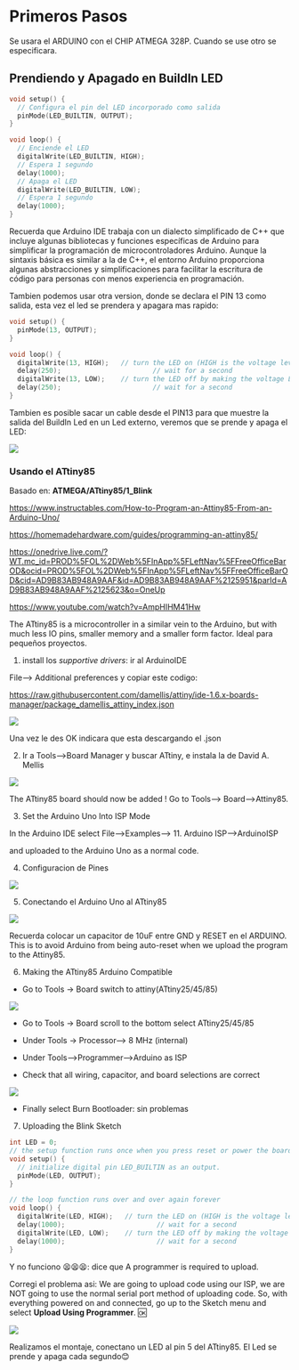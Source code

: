 # Primeros Pasos

Se usara el ARDUINO con el CHIP ATMEGA 328P. Cuando se use otro se especificara.

## Prendiendo y Apagado en BuildIn LED

```c++
void setup() {
  // Configura el pin del LED incorporado como salida
  pinMode(LED_BUILTIN, OUTPUT);
}

void loop() {
  // Enciende el LED
  digitalWrite(LED_BUILTIN, HIGH);
  // Espera 1 segundo
  delay(1000);
  // Apaga el LED
  digitalWrite(LED_BUILTIN, LOW);
  // Espera 1 segundo
  delay(1000);
}
```

Recuerda que Arduino IDE trabaja con un dialecto simplificado de C++ que incluye algunas bibliotecas y funciones específicas de Arduino para simplificar la programación de microcontroladores Arduino. Aunque la sintaxis básica es similar a la de C++, el entorno Arduino proporciona algunas abstracciones y simplificaciones para facilitar la escritura de código para personas con menos experiencia en programación.

Tambien podemos usar otra version, donde se declara el PIN 13 como salida, esta vez el led se prendera y apagara mas rapido:

```c++
void setup() {
  pinMode(13, OUTPUT);
}

void loop() {
  digitalWrite(13, HIGH);   // turn the LED on (HIGH is the voltage level)
  delay(250);                       // wait for a second
  digitalWrite(13, LOW);    // turn the LED off by making the voltage LOW
  delay(250);                       // wait for a second
}
```

Tambien es posible sacar un cable desde el PIN13 para que muestre la salida del BuildIn Led en un Led externo, veremos que se prende y apaga el LED:

![](https://i.imgur.com/FfTWnpc.png)

### Usando el ATtiny85

Basado en: **ATMEGA/ATtiny85/1_Blink**

https://www.instructables.com/How-to-Program-an-Attiny85-From-an-Arduino-Uno/

https://homemadehardware.com/guides/programming-an-attiny85/



https://onedrive.live.com/?WT.mc_id=PROD%5FOL%2DWeb%5FInApp%5FLeftNav%5FFreeOfficeBarOD&ocid=PROD%5FOL%2DWeb%5FInApp%5FLeftNav%5FFreeOfficeBarOD&cid=AD9B83AB948A9AAF&id=AD9B83AB948A9AAF%2125951&parId=AD9B83AB948A9AAF%2125623&o=OneUp 

https://www.youtube.com/watch?v=AmpHIHM41Hw 

The ATtiny85 is a microcontroller in a similar vein to the Arduino, but with much less IO pins, smaller memory and a smaller form factor. Ideal para pequeños proyectos.

1.  install los *supportive drivers*: ir al ArduinoIDE

File--> Additional preferences y copiar este codigo: 

https://raw.githubusercontent.com/damellis/attiny/ide-1.6.x-boards-manager/package_damellis_attiny_index.json

![](https://i.imgur.com/tjZ8iC0.png)

Una vez le des OK indicara que esta descargando el .json

2. Ir a Tools-->Board Manager y buscar ATtiny, e instala la de David A. Mellis

![](https://i.imgur.com/n74N8J7.png)

The ATtiny85 board should now be added ! Go to Tools--> Board-->Attiny85.

3. Set the Arduino Uno Into ISP Mode

In the Arduino IDE select File-->Examples--> 11. Arduino ISP-->ArduinoISP

and uploaded to the Arduino Uno as a normal code.

4. Configuracion de Pines 

![](https://i.imgur.com/PJUJwlj.png)

5. Conectando el Arduino Uno al ATtiny85

![](https://i.imgur.com/56Lim6P.png)

Recuerda colocar un capacitor de 10uF entre GND y RESET en el ARDUINO. This is to avoid Arduino from being auto-reset when we upload the program to the Attiny85.

6. Making the ATtiny85 Arduino Compatible

- Go to Tools -> Board switch to attiny(ATtiny25/45/85)

![](https://i.imgur.com/nTiUGtq.png)

- Go to Tools -> Board scroll to the bottom select ATtiny25/45/85

- Under Tools -> Processor--> 8 MHz (internal)

- Under Tools-->Programmer-->Arduino as ISP

- Check that all wiring, capacitor, and board selections are correct

![](https://i.imgur.com/38mPuZi.png)

- Finally select Burn Bootloader: sin problemas

7. Uploading the Blink Sketch

```c++
int LED = 0;
// the setup function runs once when you press reset or power the board
void setup() {
  // initialize digital pin LED_BUILTIN as an output.
  pinMode(LED, OUTPUT);
}

// the loop function runs over and over again forever
void loop() {
  digitalWrite(LED, HIGH);   // turn the LED on (HIGH is the voltage level)
  delay(1000);                       // wait for a second
  digitalWrite(LED, LOW);    // turn the LED off by making the voltage LOW
  delay(1000);                       // wait for a second
}
```

Y no funciono 😫😫😫: dice que A programmer is required to upload.

Corregi el problema asi: We are going to upload code using our ISP, we are NOT going to use the normal serial port method of uploading code. So, with everything powered on and connected, go up to the Sketch menu and select **Upload Using Programmer**. 🆗

![](https://i.imgur.com/6WFyy0h.png)

Realizamos el montaje, conectano un LED al pin 5 del ATtiny85. El Led se prende y apaga cada segundo😊
